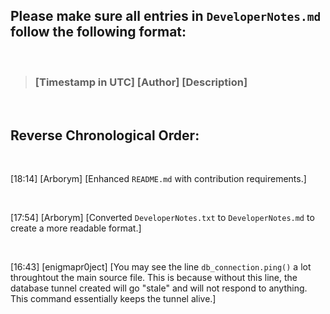 ## Please make sure all entries in `DeveloperNotes.md` follow the following format:

<br/>

> ### **[Timestamp in UTC] [Author] [Description]**

<br/>

## Reverse Chronological Order:

<!-- Please add a <br/> between every entry! -->

<br/>

[18:14] [Arborym] [Enhanced `README.md` with contribution requirements.]

<br/>

[17:54] [Arborym] [Converted `DeveloperNotes.txt` to `DeveloperNotes.md` to create a more readable format.]

<br/>

[16:43] [enigmapr0ject] [You may see the line `db_connection.ping()` a lot throughtout the main source file. This is because without this line,
the database tunnel created will go "stale" and will not respond to anything. This command essentially keeps the tunnel alive.]

<br/>
